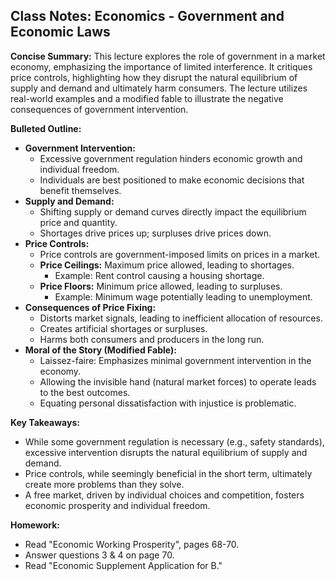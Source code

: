 ## Class Notes: Economics - Government and Economic Laws

**Concise Summary:** This lecture explores the role of government in a market economy, emphasizing the importance of limited interference. It critiques price controls, highlighting how they disrupt the natural equilibrium of supply and demand and ultimately harm consumers. The lecture utilizes real-world examples and a modified fable to illustrate the negative consequences of government intervention.

**Bulleted Outline:**

* **Government Intervention:**
    *  Excessive government regulation hinders economic growth and individual freedom.
    *  Individuals are best positioned to make economic decisions that benefit themselves. 
* **Supply and Demand:**
    *  Shifting supply or demand curves directly impact the equilibrium price and quantity. 
    *  Shortages drive prices up; surpluses drive prices down.
* **Price Controls:**
    *  Price controls are government-imposed limits on prices in a market.
    *  **Price Ceilings:** Maximum price allowed, leading to shortages. 
        * Example: Rent control causing a housing shortage.
    *  **Price Floors:** Minimum price allowed, leading to surpluses.
        * Example: Minimum wage potentially leading to unemployment.
* **Consequences of Price Fixing:**
    *  Distorts market signals, leading to inefficient allocation of resources. 
    *  Creates artificial shortages or surpluses.
    *  Harms both consumers and producers in the long run.
* **Moral of the Story (Modified Fable):**
    *  Laissez-faire: Emphasizes minimal government intervention in the economy.
    *  Allowing the invisible hand (natural market forces) to operate leads to the best outcomes.
    *  Equating personal dissatisfaction with injustice is problematic.

**Key Takeaways:**

* While some government regulation is necessary (e.g., safety standards), excessive intervention disrupts the natural equilibrium of supply and demand.
* Price controls, while seemingly beneficial in the short term, ultimately create more problems than they solve.
* A free market, driven by individual choices and competition, fosters economic prosperity and individual freedom.

**Homework:**

* Read "Economic Working Prosperity", pages 68-70.
* Answer questions 3 & 4 on page 70.
* Read "Economic Supplement Application for B." 
